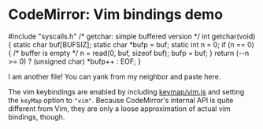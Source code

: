 CodeMirror: Vim bindings demo
=============================

\#include "syscalls.h" /\* getchar: simple buffered version \*/ int getchar(void) { static char buf\[BUFSIZ\]; static char \*bufp = buf; static int n = 0; if (n == 0) { /\* buffer is empty \*/ n = read(0, buf, sizeof buf); bufp = buf; } return (--n &gt;= 0) ? (unsigned char) \*bufp++ : EOF; }

I am another file! You can yank from my neighbor and paste here.

The vim keybindings are enabled by including [keymap/vim.js](../keymap/vim.js) and setting the `keyMap` option to `"vim"`. Because CodeMirror's internal API is quite different from Vim, they are only a loose approximation of actual vim bindings, though.
